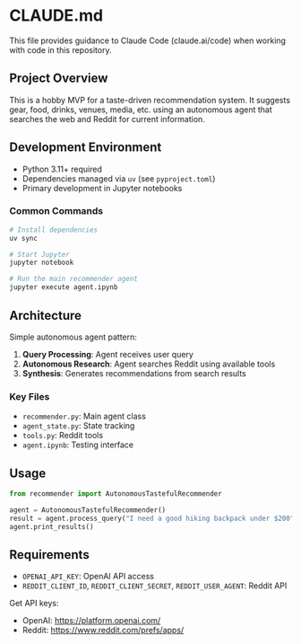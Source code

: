 # CLAUDE.md

This file provides guidance to Claude Code (claude.ai/code) when working with code in this repository.

## Project Overview

This is a hobby MVP for a taste-driven recommendation system. It suggests gear, food, drinks, venues, media, etc. using an autonomous agent that searches the web and Reddit for current information.

## Development Environment

- Python 3.11+ required
- Dependencies managed via `uv` (see `pyproject.toml`)
- Primary development in Jupyter notebooks

### Common Commands

```bash
# Install dependencies
uv sync

# Start Jupyter
jupyter notebook

# Run the main recommender agent
jupyter execute agent.ipynb
```

## Architecture

Simple autonomous agent pattern:

1. **Query Processing**: Agent receives user query
2. **Autonomous Research**: Agent searches Reddit using available tools
3. **Synthesis**: Generates recommendations from search results

### Key Files

- `recommender.py`: Main agent class
- `agent_state.py`: State tracking 
- `tools.py`: Reddit tools
- `agent.ipynb`: Testing interface

## Usage

```python
from recommender import AutonomousTastefulRecommender

agent = AutonomousTastefulRecommender()
result = agent.process_query("I need a good hiking backpack under $200")
agent.print_results()
```

## Requirements

- `OPENAI_API_KEY`: OpenAI API access
- `REDDIT_CLIENT_ID`, `REDDIT_CLIENT_SECRET`, `REDDIT_USER_AGENT`: Reddit API

Get API keys:
- OpenAI: https://platform.openai.com/
- Reddit: https://www.reddit.com/prefs/apps/